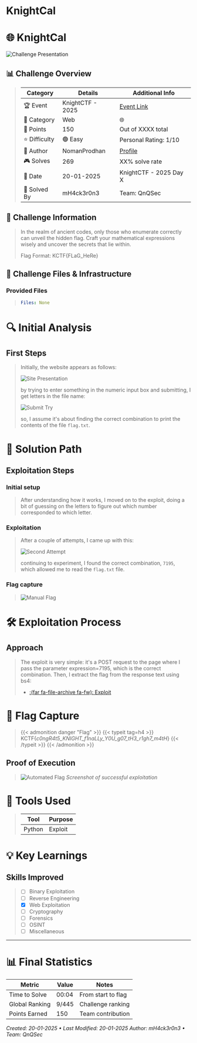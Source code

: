 
# KnightCal

<!--more-->
# 🌐 KnightCal

![Challenge Presentation](/images/KnightCTF-2025/KnightCal/challenge_presentation.png "Challenge Presentation")

## 📊 Challenge Overview
>
>| Category | Details | Additional Info |
>|----------|---------|-----------------|
>| 🏆 Event | KnightCTF - 2025 | [Event Link](https://2025.knightctf.com/challenges#KnightCal-25) |
>| 🔰 Category | Web | 🌐 |
>| 💎 Points | 150 | Out of XXXX total |
>| ⭐ Difficulty | 🟢 Easy | Personal Rating: 1/10 |
>| 👤 Author | NomanProdhan | [Profile]() |
>| 🎮 Solves | 269 | XX% solve rate |
>| 📅 Date | 20-01-2025 | KnightCTF - 2025 Day X |
>| 🦾 Solved By | mH4ck3r0n3 | Team: QnQSec |

## 📝 Challenge Information

>In the realm of ancient codes, only those who enumerate correctly can unveil the hidden flag. Craft your mathematical expressions wisely and uncover the secrets that lie within.  
>
>Flag Format: KCTF{FLaG_HeRe}

## 🎯 Challenge Files & Infrastructure

### Provided Files
>```yaml
>Files: None
>```

# 🔍 Initial Analysis

## First Steps
> Initially, the website appears as follows:
> 
> ![Site Presentation](/images/KnightCTF-2025/KnightCal/site_presentation.png "Site Presentation")
> 
> by trying to enter something in the numeric input box and submitting, I get letters in the file name:
> 
> ![Submit Try](/images/KnightCTF-2025/KnightCal/step_1.png "Submit Try")
> 
> so, I assume it's about finding the correct combination to print the contents of the file `flag.txt`. 

# 🎯 Solution Path

## Exploitation Steps
### Initial setup
>   
> After understanding how it works, I moved on to the exploit, doing a bit of guessing on the letters to figure out which number corresponded to which letter.
>
### Exploitation
>   
> After a couple of attempts, I came up with this:
>   
>   ![Second Attempt](/images/KnightCTF-2025/KnightCal/step_2.png "Second Attempt")
>   
> continuing to experiment, I found the correct combination, `7195`, which allowed me to read the `flag.txt` file.
>
### Flag capture
>  
>   ![Manual Flag](/images/KnightCTF-2025/KnightCal/manual_flag.png "Manual Flag")

# 🛠️ Exploitation Process
## Approach
> The exploit is very simple: it's a POST request to the page where I pass the parameter expression=7195, which is the correct combination. Then, I extract the flag from the response text using bs4:
> 
> - [:(far fa-file-archive fa-fw): Exploit](/resources/KnightCTF-2025/KnightCal/exploit.py)

# 🚩 Flag Capture
>{{< admonition danger "Flag" >}}
{{< typeit tag=h4 >}}
KCTF{_c0ngR4t5_KNIGHT_f1naLLy_Y0U_g07_tH3_r1gh7_m4tH_}
{{< /typeit >}}
>{{< /admonition >}}
>
## Proof of Execution
> ![Automated Flag](/images/KnightCTF-2025/KnightCal/automated_flag.png "Automated Flag")
>*Screenshot of successful exploitation*

# 🔧 Tools Used
>| Tool | Purpose |
>|------|---------|
>| Python | Exploit |

# 💡 Key Learnings
## Skills Improved
>- [ ] Binary Exploitation
>- [ ] Reverse Engineering
>- [x] Web Exploitation
>- [ ] Cryptography
>- [ ] Forensics
>- [ ] OSINT
>- [ ] Miscellaneous

---
# 📊 Final Statistics

| Metric | Value | Notes |
|--------|--------|-------|
| Time to Solve | 00:04 | From start to flag |
| Global Ranking | 9/445 | Challenge ranking |
| Points Earned | 150 | Team contribution |

*Created: 20-01-2025 • Last Modified: 20-01-2025*
*Author: mH4ck3r0n3 • Team: QnQSec*
